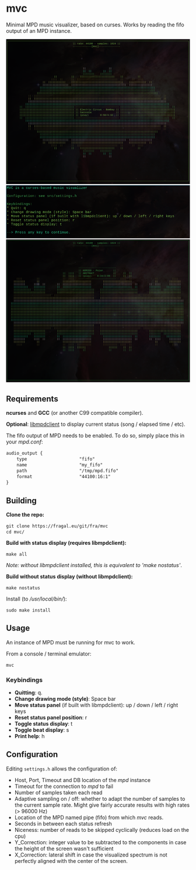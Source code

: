 # mvc

Minimal MPD music visualizer, based on curses. Works by reading the fifo output of an MPD instance.

![Example1](./pics/pic1.png)
![Example2](./pics/pic2.png)
![Example3](./pics/pic3.png)

## Requirements

**ncurses** and **GCC** (or another C99 compatible compiler).

**Optional**: [libmpdclient](https://github.com/MusicPlayerDaemon/libmpdclient) to display current status (song / elapsed time / etc).

The fifo output of MPD needs to be enabled. To do so, simply place this in your *mpd.conf*:

```
audio_output {
    type                    "fifo"
	name                    "my_fifo"
	path                    "/tmp/mpd.fifo"
	format                  "44100:16:1"
}
```

## Building

**Clone the repo:**
```
git clone https://fragal.eu/git/fra/mvc
cd mvc/
```

**Build with status display (requires libmpdclient):**
```
make all
```
*Note: without libmpdclient installed, this is equivalent to 'make nostatus'*.

**Build without status display (without libmpdclient):**
```
make nostatus
```

Install (to */usr/local/bin/*):
```
sudo make install
```

## Usage

An instance of MPD must be running for mvc to work.

From a console / terminal emulator:
```
mvc
```

### Keybindings

* **Quitting**: q.
* **Change drawing mode (style)**: Space bar
* **Move status panel** (if built with libmpdclient): up / down / left / right keys
* **Reset status panel position**: r
* **Toggle status display**: t
* **Toggle beat display**: s
* **Print help**: h

## Configuration

Editing `settings.h` allows the configuration of:

* Host, Port, Timeout and DB location of the *mpd* instance
* Timeout for the connection to *mpd* to fail
* Number of samples taken each read
* Adaptive sampling on / off: whether to adapt the number of samples to the current sample rate. Might give fairly accurate results with high rates (> 96000 Hz)
* Location of the MPD named pipe (fifo) from which *mvc* reads.
* Seconds in between each status refresh
* Niceness: number of reads to be skipped cyclically (reduces load on the cpu)
* Y\_Correction: integer value to be subtracted to the components in case the height of the
  screen wasn't sufficient
* X\_Correction: lateral shift in case the visualized spectrum is not perfectly aligned with the
  center of the screen.
